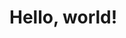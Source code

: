 
<!doctype html>
<html lang="en">
  <head>
    <meta charset="utf-8">
    <meta name="viewport" content="width=device-width, initial-scale=1">
    <title>kushpedia</title>
  </head>
  <body>
    <h1>Hello, world!</h1>
  </body>
</html>

